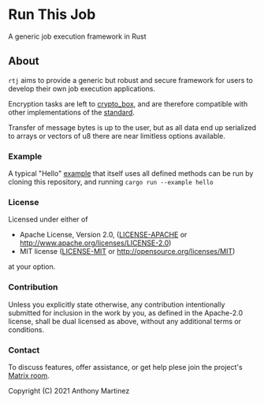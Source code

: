 # Run This Job

A generic job execution framework in Rust

## About

`rtj` aims to provide a generic but robust and secure framework for users to develop their own
job execution applications.

Encryption tasks are left to [crypto_box](https://crates.io/crates/crypto_box), and are therefore
compatible with other implementations of the [standard](https://doc.libsodium.org/public-key_cryptography/authenticated_encryption).

Transfer of message bytes is up to the user, but as all data end up serialized to arrays or vectors of u8 there are near limitless
options available.

### Example

A typical "Hello" [example](./examples/hello.rs) that itself uses all defined methods can be run by cloning this repository,
and running `cargo run --example hello`

### License

Licensed under either of

 * Apache License, Version 2.0, ([LICENSE-APACHE](LICENSE-APACHE) or http://www.apache.org/licenses/LICENSE-2.0)
 * MIT license ([LICENSE-MIT](LICENSE-MIT) or http://opensource.org/licenses/MIT)

at your option.

### Contribution

Unless you explicitly state otherwise, any contribution intentionally submitted
for inclusion in the work by you, as defined in the Apache-2.0 license, shall be dual licensed as above, without any
additional terms or conditions.

### Contact

To discuss features, offer assistance, or get help plese join the project's [Matrix room](https://matrix.to/#/#rtj:txrx.staart.one).

Copyright (C) 2021 Anthony Martinez
